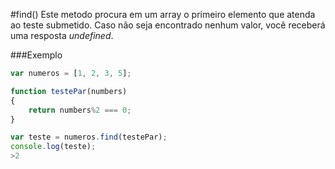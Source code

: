 #find()
Este metodo procura em um array o primeiro elemento que atenda ao teste submetido. Caso não seja encontrado nenhum valor, você receberá uma resposta *undefined*.

###Exemplo
```javascript
var numeros = [1, 2, 3, 5];

function testePar(numbers)
{
	return numbers%2 === 0;
}

var teste = numeros.find(testePar);
console.log(teste);
>2
```
